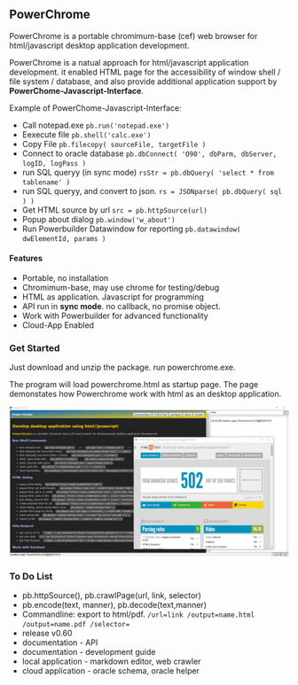## PowerChrome

PowerChrome is a portable chromimum-base (cef) web browser for html/javascript desktop application development.

PowerChrome is a natual approach for html/javascript application development. it enabled HTML page for the 
accessibility of window shell / file system / database, and also provide additional application support 
by **PowerChome-Javascript-Interface**.

Example of PowerChome-Javascript-Interface:

* Call notepad.exe ``pb.run('notepad.exe')``
* Eexecute file ``pb.shell('calc.exe')``
* Copy File  ``pb.filecopy( sourceFile, targetFile )``
* Connect to oracle database ``pb.dbConnect( 'O90', dbParm, dbServer, logID, logPass )``
* run SQL queryy (in sync mode) ``rsStr = pb.dbQuery( 'select * from tablename' )``
* run SQL queryy, and convert to json. ``rs = JSONparse( pb.dbQuery( sql ) )``
* Get HTML source by url ``src = pb.httpSource(url)``
* Popup about dialog ``pb.window('w_about')``
* Run Powerbuilder Datawindow for reporting ``pb.datawindow( dwElementId, params )``

#### Features

* Portable, no installation
* Chromimum-base, may use chrome for testing/debug
* HTML as application. Javascript for programming
* API run in **sync mode**. no callback, no promise object.
* Work with Powerbuilder for advanced functionality
* Cloud-App Enabled

### Get Started

Just download and unzip the package. run powerchrome.exe.

The program will load powerchrome.html as startup page. The page demonstates how Powerchrome work with html as an desktop application.

![](powerchrome.jpg)


### To Do List

* pb.httpSource(), pb.crawlPage(url, link, selector)
* pb.encode(text, manner), pb.decode(text,manner)
* Commandline: export to html/pdf. ``/url=link /output=name.html /output=name.pdf /selector=``
* release v0.60 
* documentation - API 
* documentation - development guide
* local application - markdown editor, web crawler
* cloud application - oracle schema, oracle helper

